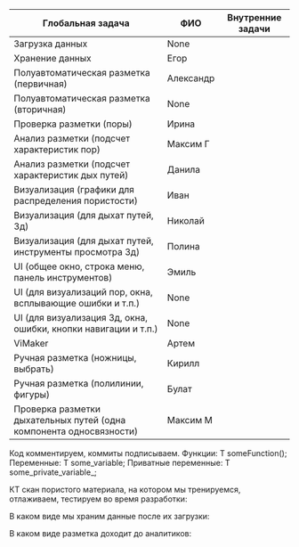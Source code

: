 | Глобальная задача                                                   | ФИО       | Внутренние задачи |
| ------------------------------------------------------------------- | --------- | ----------------- |
| Загрузка данных                                                     | None      |                   |
| Хранение данных                                                     | Егор      |                   |
| Полуавтоматическая разметка (первичная)                             | Александр |                   |
| Полуавтоматическая разметка (вторичная)                             | None      |                   |
| Проверка разметки (поры)                                            | Ирина     |                   |
| Анализ разметки (подсчет характеристик пор)                         | Максим Г  |                   |
| Анализ разметки (подсчет характеристик дых путей)                   | Данила    |                   |
| Визуализация (графики для распределения пористости)                 | Иван      |                   |
| Визуализация (для дыхат путей, 3д)                                  | Николай   |                   |
| Визуализация (для дыхат путей, инструменты просмотра 3д)            | Полина    |                   |
| UI (общее окно, строка меню, панель инструментов)                   | Эмиль     |                   |
| UI (для визуализаций пор, окна, всплывающие ошибки и т.п.)          | None      |                   |
| UI (для визуализация 3д, окна, ошибки, кнопки навигации и т.п.)     | None      |                   |
| ViMaker                                                             | Артем     |                   |
| Ручная разметка (ножницы, выбрать)                                  | Кирилл    |                   |
| Ручная разметка (полилинии, фигуры)                                 | Булат     |                   |
| Проверка разметки дыхательных путей (одна компонента односвязности) | Максим М  |                   |

Код комментируем, коммиты подписываем.
Функции:
	T someFunction();
Переменные:
	T some_variable;
Приватные переменные:
	T some_private_variable_;

КТ скан пористого материала, на котором мы тренируемся, отлаживаем, тестируем во время разработки:

В каком виде мы храним данные после их загрузки:

В каком виде разметка доходит до аналитиков:





